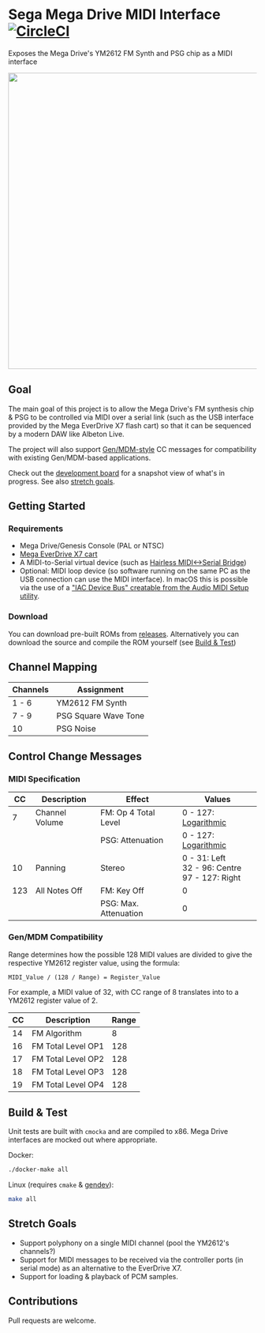 # Sega Mega Drive MIDI Interface [![CircleCI](https://circleci.com/gh/rhargreaves/mega-drive-midi-interface.svg?style=svg)](https://circleci.com/gh/rhargreaves/mega-drive-midi-interface)

Exposes the Mega Drive's YM2612 FM Synth and PSG chip as a MIDI interface

<p align="center">
    <img src="https://github.com/rhargreaves/mega-drive-midi-interface/raw/master/docs/screenshot.png" width="600" />
</p>

## Goal

The main goal of this project is to allow the Mega Drive's FM synthesis chip & PSG to be controlled via MIDI over a serial link (such as the USB interface provided by the Mega EverDrive X7 flash cart) so that it can be sequenced by a modern DAW like Albeton Live.

The project will also support [Gen/MDM-style](https://catskullelectronics.com/public/genMDM.pdf) CC messages for compatibility with existing Gen/MDM-based applications.

Check out the [development board](https://github.com/rhargreaves/mega-drive-midi-interface/projects/1) for a snapshot view of what's in progress. See also [stretch goals](#stretch-goals).

## Getting Started

### Requirements

- Mega Drive/Genesis Console (PAL or NTSC)
- [Mega EverDrive X7 cart](https://krikzz.com/store/home/33-mega-everdrive-v2.html)
- A MIDI-to-Serial virtual device (such as [Hairless MIDI<->Serial Bridge](http://projectgus.github.io/hairless-midiserial/))
- Optional: MIDI loop device (so software running on the same PC as the USB connection can use the MIDI interface). In macOS this is possible via the use of a ["IAC Device Bus" creatable from the Audio MIDI Setup utility](https://help.ableton.com/hc/en-us/articles/209774225-Using-virtual-MIDI-buses).

### Download

You can download pre-built ROMs from [releases](https://github.com/rhargreaves/mega-drive-midi-interface/releases). Alternatively you can download the source and compile the ROM yourself (see [Build & Test](#build--test))

## Channel Mapping

| Channels | Assignment |
|----------|------------|
| 1 - 6    | YM2612 FM Synth |
| 7 - 9    | PSG Square Wave Tone   |
| 10       | PSG Noise  |

## Control Change Messages

### MIDI Specification

| CC  | Description    | Effect                  | Values |
|-----|----------------|-------------------------|--------|
| 7   | Channel Volume | FM: Op 4 Total Level    | 0 - 127: [Logarithmic](src/midi.c#L24) |
|     |                | PSG: Attenuation        | 0 - 127: [Logarithmic](src/midi.c#L45) |
| 10  | Panning        | Stereo                  | 0 - 31: Left<br>32 - 96: Centre<br>97 - 127: Right |
| 123 | All Notes Off  | FM: Key Off             | 0 |
|     |                | PSG: Max. Attenuation   | 0 |

### Gen/MDM Compatibility

Range determines how the possible 128 MIDI values are divided to give the respective YM2612 register value, using the formula:

```
MIDI_Value / (128 / Range) = Register_Value
```

For example, a MIDI value of 32, with CC range of 8 translates into to a YM2612 register value of 2.

| CC  | Description    | Range  |
|-----|----------------|--------|
| 14  | FM Algorithm   | 8      |
| 16  | FM Total Level OP1   | 128 |
| 17  | FM Total Level OP2   | 128 |
| 18  | FM Total Level OP3   | 128 |
| 19  | FM Total Level OP4   | 128 |

## Build & Test

Unit tests are built with `cmocka` and are compiled to x86. Mega Drive interfaces are mocked out where appropriate.

Docker:

```sh
./docker-make all
```

Linux (requires `cmake` & [gendev](https://github.com/kubilus1/gendev)):

```sh
make all
```

## Stretch Goals

- Support polyphony on a single MIDI channel (pool the YM2612's channels?)
- Support for MIDI messages to be received via the controller ports (in serial mode) as an alternative to the EverDrive X7.
- Support for loading & playback of PCM samples.

## Contributions

Pull requests are welcome.
